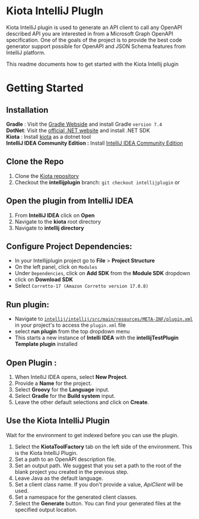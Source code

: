 # Kiota IntelliJ PlugIn
<!-- Plugin description -->
Kiota IntelliJ plugin is used to generate an API client to call any OpenAPI described API you are interested in from a Microsoft Graph OpenAPI specification.
One of the goals of the project is to provide the best code generator support possible for OpenAPI and JSON Schema features from IntelliJ platform.
<!-- Plugin description end -->

This readme documents how to get started with the Kiota Intellij plugin
# Getting Started
## Installation ##
**Gradle** : Visit the [Gradle Webside](https://gradle.org/install/) and install Gradle `version 7.4`   
**DotNet**: Visit the [official .NET website](https://dotnet.microsoft.com/en-us/download) and install .NET SDK  
**Kiota** : Install [kiota](https://learn.microsoft.com/en-us/openapi/kiota/install#install-as-net-tool) as a dotnet tool  
**IntelliJ IDEA Community Edition :** Install [IntelliJ IDEA Community Edition](https://www.jetbrains.com/idea/download)  
## Clone the Repo
1. Clone the [Kiota repository](https://github.com/microsoft/kiota) 
2. Checkout the **intellijplugin** branch: `git checkout intellijplugin` or

## Open the plugin from IntelliJ IDEA ##

1. From **IntelliJ IDEA** click on **Open**
2. Navigate to the **kiota** root directory
3. Navigate to **intellij directory**

## Configure Project Dependencies: ##
- In your Intellijplugin project go to **File** > **Project Structure**
- On the left panel, click on `Modules`
- Under `Dependencies`, click on **Add SDK** from the **Module SDK** dropdown
- click on **Download SDK**
- Select `Corretto-17 (Amazon Corretto version 17.0.8)`   

## Run plugin: ##
- Navigate to [`intellij/intellij/src/main/resources/META-INF/plugin.xml`](https://github.com/microsoft/kiota/blob/intellijplugin/intellij/src/main/resources/META-INF/plugin.xml) in your project's to access the `plugin.xml` file
- select **run plugin** from the top dropdown menu
- This starts a new instance of **Intelli IDEA** with the **intellijTestPlugin Template plugin** installed

## Open Plugin : ##
1. When IntelliJ IDEA opens, select **New Project**.
2. Provide a **Name** for the project.
3. Select **Groovy** for the **Language** input.
4. Select **Gradle** for the **Build system** input.
5. Leave the other default selections and click on **Create**.

## Use the Kiota IntelliJ Plugin ##  
Wait for the environment to get indexed before you can use the plugin.
   1. Select the **KiotaToolFactory** tab on the left side of the environment. This is the Kiota IntelliJ Plugin.
   2. Set a path to an OpenAPI description file.
   3. Set an output path. We suggest that you set a path to the root of the blank project you created in the previous step.
   4. Leave Java as the default language.
   5. Set a client class name. If you don't provide a value, *ApiClient* will be used.
   6. Set a namespace for the generated client classes.
   7. Select the **Generate** button. You can find your generated files at the specified output location.